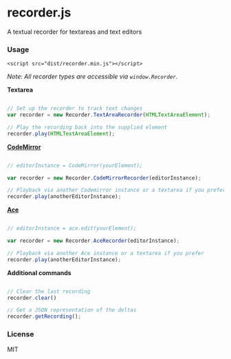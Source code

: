 recorder.js
===

A textual recorder for textareas and text editors

### Usage

`<script src="dist/recorder.min.js"></script>`

*Note: All recorder types are accessible via `window.Recorder`.*

**Textarea**
```javascript

// Set up the recorder to track text changes
var recorder = new Recorder.TextAreaRecorder(HTMLTextAreaElement);

// Play the recording back into the supplied element
recorder.play(HTMLTextAreaElement);
```

**[CodeMirror](http://codemirror.net/)**

```javascript

// editorInstance = CodeMirror(yourElement);

var recorder = new Recorder.CodeMirrorRecorder(editorInstance);

// Playback via another Codemirror instance or a textarea if you prefer
recorder.play(anotherEditorInstance);
```

**[Ace](http://ace.c9.io/)**

```javascript

// editorInstance = ace.edit(yourElement);

var recorder = new Recorder.AceRecorder(editorInstance);

// Playback via another Ace instance or a textarea if you prefer
recorder.play(anotherEditorInstance);
```

**Additional commands**

```javascript

// Clear the last recording
recorder.clear()

// Get a JSON representation of the deltas
recorder.getRecording();
```

### License

MIT
